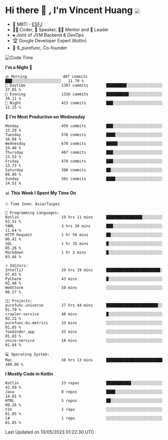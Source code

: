 # Hi there 👋 , I'm Vincent Huang ![](https://komarev.com/ghpvc/?username=Jian-Min-Huang)
- 👀 MBTI - [ESFJ](https://www.16personalities.com/esfj-personality)
- 👨‍💻 Coder, 🎤 Speaker, 👨‍🏫 Mentor and 🚀 Leader
- ♠️ Joint of JVM Backend & DevOps
- 🏆 Google Developer Expert (Kotlin)
- 💼 $_purefunc, Co-founder

<!--START_SECTION:waka-->
![Code Time](http://img.shields.io/badge/Code%20Time-1%2C997%20hrs%2039%20mins-blue)

**I'm a Night 🦉** 

```text
🌞 Morning                407 commits         ███░░░░░░░░░░░░░░░░░░░░░░   11.79 % 
🌆 Daytime                1307 commits        █████████░░░░░░░░░░░░░░░░   37.85 % 
🌃 Evening                1316 commits        ██████████░░░░░░░░░░░░░░░   38.11 % 
🌙 Night                  423 commits         ███░░░░░░░░░░░░░░░░░░░░░░   12.25 % 
```
📅 **I'm Most Productive on Wednesday** 

```text
Monday                   459 commits         ███░░░░░░░░░░░░░░░░░░░░░░   13.29 % 
Tuesday                  576 commits         ████░░░░░░░░░░░░░░░░░░░░░   16.68 % 
Wednesday                670 commits         █████░░░░░░░░░░░░░░░░░░░░   19.40 % 
Thursday                 467 commits         ███░░░░░░░░░░░░░░░░░░░░░░   13.52 % 
Friday                   474 commits         ███░░░░░░░░░░░░░░░░░░░░░░   13.73 % 
Saturday                 306 commits         ██░░░░░░░░░░░░░░░░░░░░░░░   08.86 % 
Sunday                   501 commits         ████░░░░░░░░░░░░░░░░░░░░░   14.51 % 
```


📊 **This Week I Spent My Time On** 

```text
🕑︎ Time Zone: Asia/Taipei

💬 Programming Languages: 
Kotlin                   19 hrs 11 mins      ████████████████░░░░░░░░░   63.51 % 
YAML                     3 hrs 30 mins       ███░░░░░░░░░░░░░░░░░░░░░░   11.64 % 
HTTP Request             1 hr 56 mins        ██░░░░░░░░░░░░░░░░░░░░░░░   06.41 % 
SQL                      1 hr 35 mins        █░░░░░░░░░░░░░░░░░░░░░░░░   05.26 % 
Markdown                 1 hr 2 mins         █░░░░░░░░░░░░░░░░░░░░░░░░   03.44 % 

🔥 Editors: 
IntelliJ                 29 hrs 19 mins      ████████████████████████░   97.03 % 
PyCharm                  43 mins             █░░░░░░░░░░░░░░░░░░░░░░░░   02.40 % 
WebStorm                 10 mins             ░░░░░░░░░░░░░░░░░░░░░░░░░   00.57 % 

🐱‍💻 Projects: 
purefunc.universe        27 hrs 44 mins      ███████████████████████░░   91.79 % 
crawler-service          40 mins             █░░░░░░░░░░░░░░░░░░░░░░░░   02.22 % 
purefunc-bu-metrics      33 mins             ░░░░░░░░░░░░░░░░░░░░░░░░░   01.85 % 
foodinder_app            33 mins             ░░░░░░░░░░░░░░░░░░░░░░░░░   01.83 % 
voice-service            18 mins             ░░░░░░░░░░░░░░░░░░░░░░░░░   01.04 % 

💻 Operating System: 
Mac                      30 hrs 13 mins      █████████████████████████   100.00 % 
```

**I Mostly Code in Kotlin** 

```text
Kotlin                   23 repos            ███████████░░░░░░░░░░░░░░   42.59 % 
Java                     8 repos             ████░░░░░░░░░░░░░░░░░░░░░   14.81 % 
HTML                     5 repos             ██░░░░░░░░░░░░░░░░░░░░░░░   09.26 % 
CSS                      1 repo              ░░░░░░░░░░░░░░░░░░░░░░░░░   01.85 % 
C#                       1 repo              ░░░░░░░░░░░░░░░░░░░░░░░░░   01.85 % 
```




 Last Updated on 10/05/2023 01:22:30 UTC
<!--END_SECTION:waka-->
